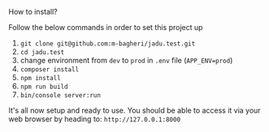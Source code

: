 How to install?

Follow the below commands in order to set this project up

1. `git clone git@github.com:m-bagheri/jadu.test.git`
2. `cd jadu.test`
3. change environment from `dev` to `prod` in `.env` file (`APP_ENV=prod`)
3. `composer install`
4. `npm install`
5. `npm run build`
6. `bin/console server:run`

It's all now setup and ready to use. You should be able to access it via your web browser by heading to:
`http://127.0.0.1:8000`